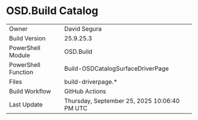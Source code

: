﻿# OSD.Build Catalog

| | |
|-|-|
| Owner | David Segura |
| Build Version | 25.9.25.3 |
| PowerShell Module | OSD.Build |
| PowerShell Function | Build-OSDCatalogSurfaceDriverPage |
| Files | build-driverpage.* |
| Build Workflow | GitHub Actions |
| Last Update | Thursday, September 25, 2025 10:06:40 PM UTC |

